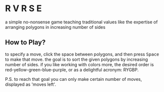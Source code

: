 # R V R S E
a simple no-nonsense game teaching traditional values like the expertise of arranging polygons in increasing number of sides


## How to Play?
to specify a move, click the space between polygons, and then press <kbd>Space</kbd> to make that move. the goal is to sort the given polygons by increasing number of sides. if you like working with colors more, the desired order is red-yellow-green-blue-purple, or as a delightful acronym: RYGBP. 

P.S. to reach that goal you can only make certain number of moves, displayed as 'moves left'.
